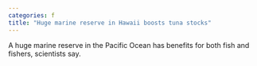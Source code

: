 ```yaml
---
categories: f
title: "Huge marine reserve in Hawaii boosts tuna stocks"
---
```

A huge marine reserve in the Pacific Ocean has benefits for both fish and fishers, scientists say.